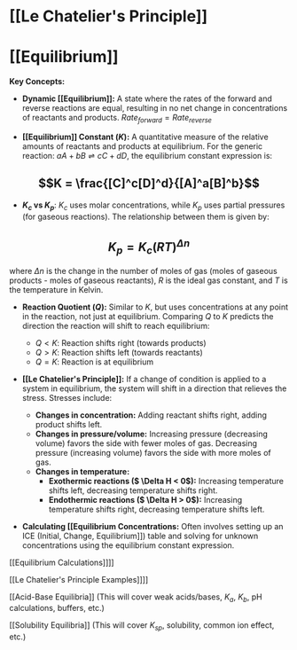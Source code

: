 # [[Le Chatelier's Principle]]
# [[Equilibrium]]

**Key Concepts:**

* **Dynamic [[Equilibrium]]:**  A state where the rates of the forward and reverse reactions are equal, resulting in no net change in concentrations of reactants and products.  $Rate_{forward} = Rate_{reverse}$

* **[[Equilibrium]] Constant ($K$):**  A quantitative measure of the relative amounts of reactants and products at equilibrium.  For the generic reaction: $aA + bB \rightleftharpoons cC + dD$, the equilibrium constant expression is:

 ## $$K = \frac{[C]^c[D]^d}{[A]^a[B]^b}$$

* **$K_c$ vs $K_p$**: $K_c$ uses molar concentrations, while $K_p$ uses partial pressures (for gaseous reactions).  The relationship between them is given by:

 ## $$K_p = K_c(RT)^{\Delta n}$$

 where $\Delta n$ is the change in the number of moles of gas (moles of gaseous products - moles of gaseous reactants), $R$ is the ideal gas constant, and $T$ is the temperature in Kelvin.

* **Reaction Quotient ($Q$):** Similar to $K$, but uses concentrations at any point in the reaction, not just at equilibrium.  Comparing $Q$ to $K$ predicts the direction the reaction will shift to reach equilibrium:
    * $Q < K$: Reaction shifts right (towards products)
    * $Q > K$: Reaction shifts left (towards reactants)
    * $Q = K$: Reaction is at equilibrium


* **[[Le Chatelier's Principle]]:**  If a change of condition is applied to a system in equilibrium, the system will shift in a direction that relieves the stress.  Stresses include:
    * **Changes in concentration:** Adding reactant shifts right, adding product shifts left.
    * **Changes in pressure/volume:** Increasing pressure (decreasing volume) favors the side with fewer moles of gas.  Decreasing pressure (increasing volume) favors the side with more moles of gas.
    * **Changes in temperature:**  
        * **Exothermic reactions ($ \Delta H < 0$):** Increasing temperature shifts left, decreasing temperature shifts right.
        * **Endothermic reactions ($ \Delta H > 0$):** Increasing temperature shifts right, decreasing temperature shifts left.


* **Calculating [[Equilibrium Concentrations:**  Often involves setting up an ICE (Initial, Change, Equilibrium]]) table and solving for unknown concentrations using the equilibrium constant expression.


[[Equilibrium Calculations]]]]

[[Le Chatelier's Principle Examples]]]]

[[Acid-Base Equilibria]]  (This will cover weak acids/bases, $K_a$, $K_b$, pH calculations, buffers, etc.)

[[Solubility Equilibria]] (This will cover $K_{sp}$, solubility, common ion effect, etc.)


